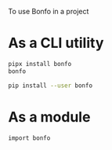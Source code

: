 To use Bonfo in a project

# As a CLI utility

```bash
pipx install bonfo
bonfo
```

```bash
pip install --user bonfo
```

# As a module

```bash
import bonfo
```
